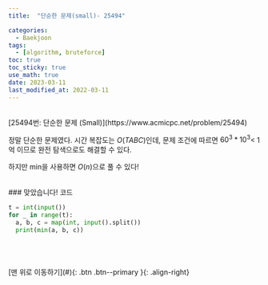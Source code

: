 ```yaml
---
title:  "단순한 문제(small)- 25494" 

categories:
  - Baekjoon
tags:
  - [algorithm, bruteforce]
toc: true
toc_sticky: true
use_math: true
date: 2023-03-11 
last_modified_at: 2022-03-11 
---
```


<br/>
[25494번: 단순한 문제 (Small)](https://www.acmicpc.net/problem/25494)


정말 단순한 문제였다. 시간 복잡도는 $O(TABC)$인데, 문제 조건에 따르면 $60^3 * 10^3 <$ 1억 이므로 완전 탐색으로도 해결할 수 있다.   

하지만 min을 사용하면 $O(n)$으로 풀 수 있다! 

<br/>
### 맞았습니다! 코드

```python
t = int(input())
for _ in range(t):
  a, b, c = map(int, input().split())
  print(min(a, b, c))
```


<br/>   
<br/><br/>
[맨 위로 이동하기](#){: .btn .btn--primary }{: .align-right}
